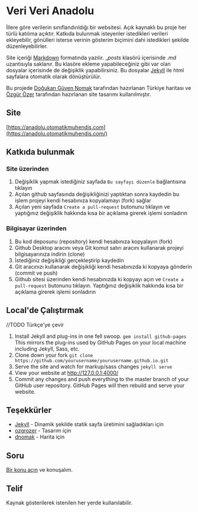 # Veri Veri Anadolu

İllere göre verilerin sınıflandırıldığı bir websitesi. Açık kaynaklı bu proje her türlü katılıma açıktır. Katkıda bulunmak isteyenler istedikleri verileri ekleyebilir, gönülleri isterse verinin gösterim biçimini dahi istedikleri şekilde düzenleyebilirler.

Site içeriği [Markdown](https://guides.github.com/features/mastering-markdown/) formatında yazılır. __posts_ klasörü içerisinde _.md_ uzantısıyla saklanır. Bu klasöre ekleme yapabileceğiniz gibi var olan dosyalar içerisinde de değişiklik yapabilirsiniz. Bu dosyalar [Jekyll](https://github.com/jekyll/jekyll) ile html sayfalara otomatik olarak dönüştürülür.

Bu projede [Doğukan Güven Nomak](https://github.com/dnomak/) tarafından hazırlanan Türkiye haritası ve [Özgür Özer](https://github.com/ozgrozer/) tarafından hazırlanan site tasarımı kullanılmıştır.

## Site

[https://anadolu.otomatikmuhendis.com](https://anadolu.otomatikmuhendis.com/)

## Katkıda bulunmak

### Site üzerinden

1. Değişiklik yapmak istediğiniz sayfada `Bu sayfayı düzenle` bağlantısına tıklayın
2. Açılan github sayfasında değişikliğinizi yaptıktan sonra kaydedin bu işlem projeyi kendi hesabınıza kopyalamayı (fork) sağlar
3. Açılan yeni sayfada `Create a pull-request` butonunu tıklayın ve yaptığınız değişiklik hakkında kısa bir açıklama girerek işlemi sonladırın

### Bilgisayar üzerinden

1. Bu kod deposunu (repository) kendi hesabınıza kopyalayın (fork)
2. Github Desktop aracını veya Git komut satırı aracını kullanarak projeyi bilgisayarınıza indirin (clone)
3. İstediğiniz değişikliği gerçekleştirip kaydedin
4. Git aracınızı kullanarak değişikliği kendi hesabınızda ki kopyaya gönderin (commit ve push)
5. Github sitesi üzerinden kendi hesabınızda ki kopyayı açın ve `Create a pull-request` butonunu tıklayın. Yaptığınız değişiklik hakkında kısa bir açıklama girerek işlemi sonladırın

## Local'de Çalıştırmak

//TODO Türkçe'ye çevir

1. Install Jekyll and plug-ins in one fell swoop. `gem install github-pages` This mirrors the plug-ins used by GitHub Pages on your local machine including Jekyll, Sass, etc.
2. Clone down your fork `git clone https://github.com/yourusername/yourusername.github.io.git`
3. Serve the site and watch for markup/sass changes `jekyll serve`
4. View your website at http://127.0.0.1:4000/
5. Commit any changes and push everything to the master branch of your GitHub user repository. GitHub Pages will then rebuild and serve your website.

## Teşekkürler

- [Jekyll](https://github.com/jekyll/jekyll) - Dinamik şekilde statik sayfa üretimini sağladıkları için
- [ozgrozer](https://github.com/ozgrozer/) - Tasarım için
- [dnomak](https://github.com/dnomak/) - Harita için

## Soru

[Bir konu açın](https://github.com/otomatikmuhendis/anadolu/issues/new) ve konuşalım.

## Telif

Kaynak gösterilerek istenilen her yerde kullanılabilir.

